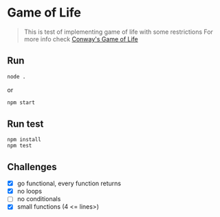 # Game of Life

> This is test of implementing game of life with some restrictions
> For more info check [Conway's Game of Life](https://en.wikipedia.org/wiki/Conway's_Game_of_Life)

## Run

```bash
node .
```

or

```bash
npm start
```

## Run test

```
npm install
npm test
```

## Challenges

- [x] go functional, every function returns
- [x] no loops
- [ ] no conditionals
- [x] small functions (4 <= lines>)
